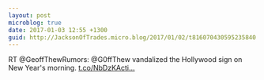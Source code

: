 ```yaml
---
layout: post
microblog: true
date: 2017-01-03 12:55 +1300
guid: http://JacksonOfTrades.micro.blog/2017/01/02/t816070430595235840.html
---
```

RT @GeoffThewRumors: @G0ffThew vandalized the Hollywood sign on New Year's morning. [t.co/NbDzKActi...](https://t.co/NbDzKActiu)
